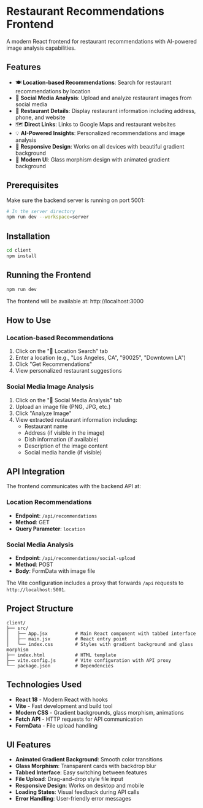 # Restaurant Recommendations Frontend

A modern React frontend for restaurant recommendations with AI-powered image analysis capabilities.

## Features

- 🍽️ **Location-based Recommendations**: Search for restaurant recommendations by location
- 📸 **Social Media Analysis**: Upload and analyze restaurant images from social media
- 📍 **Restaurant Details**: Display restaurant information including address, phone, and website
- 🗺️ **Direct Links**: Links to Google Maps and restaurant websites
- 💡 **AI-Powered Insights**: Personalized recommendations and image analysis
- 📱 **Responsive Design**: Works on all devices with beautiful gradient background
- 🎨 **Modern UI**: Glass morphism design with animated gradient background

## Prerequisites

Make sure the backend server is running on port 5001:

```bash
# In the server directory
npm run dev --workspace=server
```

## Installation

```bash
cd client
npm install
```

## Running the Frontend

```bash
npm run dev
```

The frontend will be available at: http://localhost:3000

## How to Use

### Location-based Recommendations

1. Click on the "📍 Location Search" tab
2. Enter a location (e.g., "Los Angeles, CA", "90025", "Downtown LA")
3. Click "Get Recommendations"
4. View personalized restaurant suggestions

### Social Media Image Analysis

1. Click on the "📸 Social Media Analysis" tab
2. Upload an image file (PNG, JPG, etc.)
3. Click "Analyze Image"
4. View extracted restaurant information including:
   - Restaurant name
   - Address (if visible in the image)
   - Dish information (if available)
   - Description of the image content
   - Social media handle (if visible)

## API Integration

The frontend communicates with the backend API at:

### Location Recommendations

- **Endpoint**: `/api/recommendations`
- **Method**: GET
- **Query Parameter**: `location`

### Social Media Analysis

- **Endpoint**: `/api/recommendations/social-upload`
- **Method**: POST
- **Body**: FormData with image file

The Vite configuration includes a proxy that forwards `/api` requests to `http://localhost:5001`.

## Project Structure

```
client/
├── src/
│   ├── App.jsx          # Main React component with tabbed interface
│   ├── main.jsx         # React entry point
│   └── index.css        # Styles with gradient background and glass morphism
├── index.html           # HTML template
├── vite.config.js       # Vite configuration with API proxy
└── package.json         # Dependencies
```

## Technologies Used

- **React 18** - Modern React with hooks
- **Vite** - Fast development and build tool
- **Modern CSS** - Gradient backgrounds, glass morphism, animations
- **Fetch API** - HTTP requests for API communication
- **FormData** - File upload handling

## UI Features

- **Animated Gradient Background**: Smooth color transitions
- **Glass Morphism**: Transparent cards with backdrop blur
- **Tabbed Interface**: Easy switching between features
- **File Upload**: Drag-and-drop style file input
- **Responsive Design**: Works on desktop and mobile
- **Loading States**: Visual feedback during API calls
- **Error Handling**: User-friendly error messages

